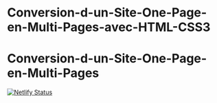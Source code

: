 # Conversion-d-un-Site-One-Page-en-Multi-Pages-avec-HTML-CSS3
# Conversion-d-un-Site-One-Page-en-Multi-Pages
[![Netlify Status](https://api.netlify.com/api/v1/badges/01151e83-8c61-4a94-b029-878dda54cf42/deploy-status)](https://app.netlify.com/sites/decoupagezs/deploys)
